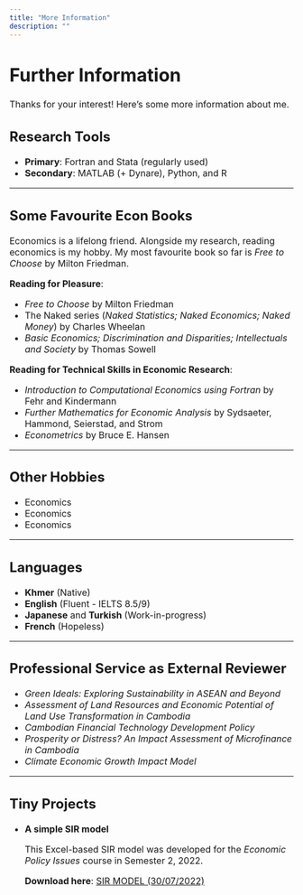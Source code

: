 ```yaml
---
title: "More Information"
description: ""
---
```


<div style="font-size:16px;">

<h1>Further Information</h1>
<p>Thanks for your interest! Here’s some more information about me.</p>

<h2>Research Tools</h2>
<ul>
    <li><strong>Primary</strong>: Fortran and Stata (regularly used)</li>
    <li><strong>Secondary</strong>: MATLAB (+ Dynare), Python, and R</li>
</ul>

<hr>

<h2>Some Favourite Econ Books</h2>
<p>Economics is a lifelong friend. Alongside my research, reading economics is my hobby. My most favourite book so far is <em>Free to Choose</em> by Milton Friedman.</p>

<p><strong>Reading for Pleasure</strong>:</p>
<ul>
    <li><em>Free to Choose</em> by Milton Friedman</li>
    <li>The Naked series (<em>Naked Statistics; Naked Economics; Naked Money</em>) by Charles Wheelan</li>
    <li><em>Basic Economics; Discrimination and Disparities; Intellectuals and Society</em> by Thomas Sowell</li>
</ul>

<p><strong>Reading for Technical Skills in Economic Research</strong>:</p>
<ul>
    <li><em>Introduction to Computational Economics using Fortran</em> by Fehr and Kindermann</li>
    <li><em>Further Mathematics for Economic Analysis</em> by Sydsaeter, Hammond, Seierstad, and Strom</li>
    <li><em>Econometrics</em> by Bruce E. Hansen</li>
</ul>

<hr>

<h2>Other Hobbies</h2>
<ul>
    <li>Economics</li>
    <li>Economics</li>
    <li>Economics</li>
</ul>

<hr>

<h2>Languages</h2>
<ul>
    <li><strong>Khmer</strong> (Native)</li>
    <li><strong>English</strong> (Fluent - IELTS 8.5/9)</li>
    <li><strong>Japanese</strong> and <strong>Turkish</strong> (Work-in-progress)</li>
    <li><strong>French</strong> (Hopeless)</li>
</ul>

<hr>

<h2>Professional Service as External Reviewer</h2>
<ul>
    <li><em>Green Ideals: Exploring Sustainability in ASEAN and Beyond</em></li>
    <li><em>Assessment of Land Resources and Economic Potential of Land Use Transformation in Cambodia</em></li>
    <li><em>Cambodian Financial Technology Development Policy</em></li>
    <li><em>Prosperity or Distress? An Impact Assessment of Microfinance in Cambodia</em></li>
    <li><em>Climate Economic Growth Impact Model</em></li>
</ul>

<hr>

<h2>Tiny Projects</h2>
<ul>
    <li><strong>A simple SIR model</strong>  
    <p>This Excel-based SIR model was developed for the <em>Economic Policy Issues</em> course in Semester 2, 2022.</p>
    <p><strong>Download here</strong>:  
    <a href="/pdf/SIR MODEL v2.xlsx" target="_blank">SIR MODEL (30/07/2022)</a></p>
</ul>

<br><br>

</div>
